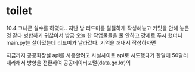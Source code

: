 # toilet


10.4 크나큰 실수를 하였다..  지난 밤 리드미를 알뜰하게 작성해놓고 커밋을 안해 놓은 것 같다 
병합하기 귀찮아서 방금 오늘 한 작업물들을 풀 안하고 강제로 푸시 했더니 main.py는 살아있는데 리드미가 날라갔다.
기억을 꺼내서 작성하자면

지금까지 공공화장실 api를 사용할려고 사설사이트 api로 시도했다가 한달에 50달러 내라해서 방향을 전환하여 
공공데이터포털(data.go.kr)의 
